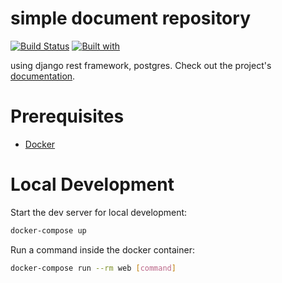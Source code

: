 # simple document repository

[![Build Status](https://travis-ci.org/StoleMyIceCream/simple_document_repository.svg?branch=master)](https://travis-ci.org/StoleMyIceCream/simple_document_repository)
[![Built with](https://img.shields.io/badge/Built_with-Cookiecutter_Django_Rest-F7B633.svg)](https://github.com/agconti/cookiecutter-django-rest)

using django rest framework, postgres. Check out the project's [documentation](http://StoleMyIceCream.github.io/simple_document_repository/).

# Prerequisites

- [Docker](https://docs.docker.com/docker-for-mac/install/)  

# Local Development

Start the dev server for local development:
```bash
docker-compose up
```

Run a command inside the docker container:

```bash
docker-compose run --rm web [command]
```
